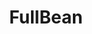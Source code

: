 ---
index: 1
layout: fragment
parent: beans
title: FullBean
links:
    GitHub: https://github.com/cufyorg/framework/blob/master/src/main/java/cufy/beans/FullBean.java
    Javadoc: https://framework.cufy.org/javadoc/cufy/beans/FullBean.html
description: >-
    An abstract for the behavior of a bean that can store elements even if it has no field to store it in.
---